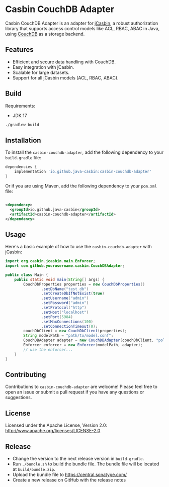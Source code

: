 <!--
  Licensed under the Apache License, Version 2.0 (the "License");
  you may not use this file except in compliance with the License.
  You may obtain a copy of the License at

      http://www.apache.org/licenses/LICENSE-2.0

  Unless required by applicable law or agreed to in writing, software
  distributed under the License is distributed on an "AS IS" BASIS,
  WITHOUT WARRANTIES OR CONDITIONS OF ANY KIND, either express or implied.
  See the License for the specific language governing permissions and
  limitations under the License.
-->

# Casbin CouchDB Adapter

Casbin CouchDB Adapter is an adapter for [jCasbin](https://github.com/casbin/jcasbin), a robust authorization library
that supports access control models like ACL, RBAC, ABAC in Java, using [CouchDB](https://couchdb.apache.org/) as a
storage backend.

## Features

- Efficient and secure data handling with CouchDB.
- Easy integration with jCasbin.
- Scalable for large datasets.
- Support for all jCasbin models (ACL, RBAC, ABAC).

## Build

Requirements:

- JDK 17

```bash
./gradlew build
```

## Installation

To install the `casbin-couchdb-adapter`, add the following dependency to your `build.gradle` file:

```groovy
dependencies {
    implementation 'io.github.java-casbin:casbin-couchdb-adapter'
}
```

Or if you are using Maven, add the following dependency to your `pom.xml` file:

```xml

<dependency>
  <groupId>io.github.java-casbin</groupId>
  <artifactId>casbin-couchdb-adapter</artifactId>
</dependency>
```

## Usage

Here's a basic example of how to use the `casbin-couchdb-adapter` with jCasbin:

```java
import org.casbin.jcasbin.main.Enforcer;
import com.github.yourusername.casbin.CouchDBAdapter;

public class Main {
    public static void main(String[] args) {
        CouchDbProperties properties = new CouchDbProperties()
                .setDbName("test_db")
                .setCreateDbIfNotExist(true)
                .setUsername("admin")
                .setPassword("admin")
                .setProtocol("http")
                .setHost("localhost")
                .setPort(5984)
                .setMaxConnections(100)
                .setConnectionTimeout(0);
        couchDbClient = new CouchDbClient(properties);
        String modelPath = "path/to/model.conf";
        CouchDBAdapter adapter = new CouchDBAdapter(couchDbClient, "policies");
        Enforcer enforcer = new Enforcer(modelPath, adapter);
        // use the enforcer...
    }
}
```

## Contributing

Contributions to `casbin-couchdb-adapter` are welcome! Please feel free to open an issue or submit a pull request if you
have any questions or suggestions.

## License

Licensed under the Apache License, Version 2.0: http://www.apache.org/licenses/LICENSE-2.0

## Release

- Change the version to the next release version in `build.gradle`.
- Run `./bundle.sh` to build the bundle file. The bundle file will be located at `build/bundle.zip`.
- Upload the bundle file to https://central.sonatype.com/
- Create a new release on GitHub with the release notes
